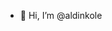 - 👋 Hi, I’m @aldinkole


<!---
aldinkole/aldinkole is a ✨ special ✨ repository because its `README.md` (this file) appears on your GitHub profile.
You can click the Preview link to take a look at your changes.
--->
